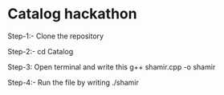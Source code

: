 # Catalog hackathon

Step-1:- Clone the repository

Step-2:- cd Catalog

Step-3: Open terminal and write this g++ shamir.cpp -o shamir

Step-4:- Run the file by writing ./shamir
